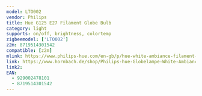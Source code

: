 ```yaml
---
model: LTO002
vendor: Philips
title: Hue G125 E27 Filament Globe Bulb
category: light
supports: on/off, brightness, colortemp
zigbeemodel: ['LTO002']
z2m: 8719514301542
compatible: [z2m]
mlink: https://www.philips-hue.com/en-gb/p/hue-white-ambiance-filament-1-pack-g125-e27-filament-globe/8719514301542
link: https://www.hornbach.de/shop/Philips-hue-Globelampe-White-Ambiance-Filament-dimmbar-gold-G125-E27-7W40W-550-lm-2200-6500-K-Kompatibel-mit-SMART-HOME-by-hornbach/10476583/artikel.html
link2: 
EAN: 
  - 929002478101
  - 8719514301542
---
```

